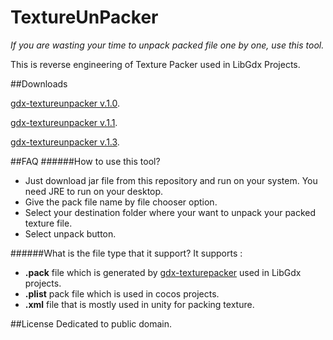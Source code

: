# TextureUnPacker

*If you are wasting your time to unpack packed file one by one, use this tool.*

This is reverse engineering of Texture Packer used in LibGdx Projects.

##Downloads

 [gdx-textureunpacker v.1.0](http://bit.ly/1U2MYuy).
 
 [gdx-textureunpacker v.1.1](http://bit.ly/1P0h1kQ).
 
 [gdx-textureunpacker v.1.3](http://bit.ly/2gmgCi9).
 



##FAQ
######How to use this tool?
- Just download jar file from this repository and run on your system. You need JRE to run on your desktop.
- Give the pack file name by file chooser option.
- Select your destination folder where your want to unpack your packed texture file.
- Select unpack button.

######What is the file type that it support?
It supports : 
- **.pack** file which is generated by [gdx-texturepacker](https://github.com/libgdx/libgdx/wiki/Texture-packer) used in LibGdx projects.
- **.plist** pack file which is used in cocos projects.
- **.xml** file that is mostly used in unity for packing texture.

##License 
Dedicated to public domain.
